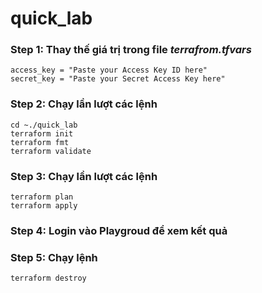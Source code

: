 # quick_lab
### Step 1: Thay thế giá trị trong file *terrafrom.tfvars*
```
access_key = "Paste your Access Key ID here"
secret_key = "Paste your Secret Access Key here"
```
### Step 2: Chạy lần lượt các lệnh
```
cd ~./quick_lab
terraform init
terraform fmt
terraform validate
```
### Step 3: Chạy lần lượt các lệnh
```
terraform plan
terraform apply
```
### Step 4: Login vào Playgroud để xem kết quả
### Step 5: Chạy lệnh
```
terraform destroy
```
